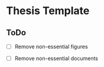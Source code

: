 # Thesis Template

## ToDo

- [ ] Remove non-essential figures
+ [ ] Remove non-essential documents
